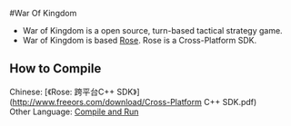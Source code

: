 #War Of Kingdom

- War of Kingdom is a open source, turn-based tactical strategy game.  
- War of Kingdom is based [Rose](https://hithub.com/freeors/Rose). Rose is a Cross-Platform SDK.

How to Compile<br>
---
Chinese: [《Rose: 跨平台C++ SDK》](http://www.freeors.com/download/Cross-Platform C++ SDK.pdf)<br>
Other Language: [Compile and Run](http://www.freeors.com/bbs/forum.php?mod=viewthread&tid=21237&extra=page%3D1)
